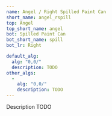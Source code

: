 ```yaml
---
name: Angel / Right Spilled Paint Can
short_name: angel_rspill
top: Angel
top_short_name: angel
bot: Spilled Paint Can
bot_short_name: spill
bot_lr: Right

default_alg:
  alg: "0,0/"
  description: TODO
other_algs:
  -
    alg: "0,0/"
    description: TODO
---
```


Description TODO

